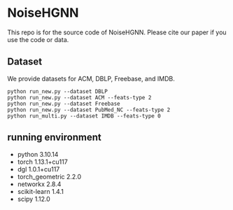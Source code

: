 # NoiseHGNN

This repo is for the source code of NoiseHGNN.
Please cite our paper if you use the code or data.

## Dataset
We provide datasets for ACM, DBLP, Freebase, and IMDB.

```
python run_new.py --dataset DBLP
python run_new.py --dataset ACM --feats-type 2
python run_new.py --dataset Freebase
python run_new.py --dataset PubMed_NC --feats-type 2
python run_multi.py --dataset IMDB --feats-type 0
```

## running environment

* python 3.10.14
* torch 1.13.1+cu117
* dgl 1.0.1+cu117
* torch_geometric 2.2.0
* networkx 2.8.4
* scikit-learn 1.4.1
* scipy 1.12.0


